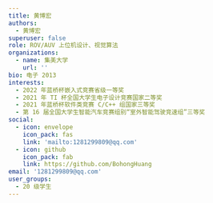 ```yaml
---
title: 黄博宏
authors:
  - 黄博宏
superuser: false
role: ROV/AUV 上位机设计、视觉算法
organizations:
  - name: 集美大学
    url: ''
bio: 电子 2013
interests:
  - 2022 年蓝桥杯嵌入式竞赛省级一等奖
  - 2021 年 TI 杯全国大学生电子设计竞赛国家二等奖
  - 2021 年蓝桥杯软件类竞赛 C/C++ 组国家三等奖
  - 第 16 届全国大学生智能汽车竞赛组别“室外智能驾驶竞速组”三等奖
social:
  - icon: envelope
    icon_pack: fas
    link: 'mailto:1281299809@qq.com'
  - icon: github
    icon_pack: fab
    link: https://github.com/BohongHuang
email: '1281299809@qq.com'
user_groups:
  - 20 级学生
---
```

